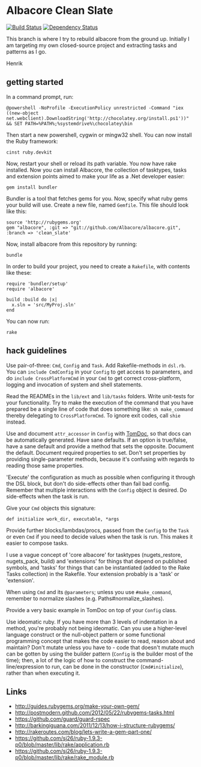 # Albacore Clean Slate

[![Build Status](https://secure.travis-ci.org/Albacore/albacore.png?branch=clean_slate)](http://travis-ci.org/Albacore/albacore)
[![Dependency Status](https://gemnasium.com/Albacore/albacore.png)](https://gemnasium.com/Albacore/albacore)

This branch is where I try to rebuild albacore from the ground up. Initially I
am targeting my own closed-source project and extracting tasks and patterns as I
go.

Henrik

## getting started

In a command prompt, run:

    @powershell -NoProfile -ExecutionPolicy unrestricted -Command "iex ((new-object net.webclient).DownloadString('http://chocolatey.org/install.ps1'))" && SET PATH=%PATH%;%systemdrive%\chocolatey\bin

Then start a new powershell, cygwin or mingw32 shell. You can now install the
Ruby framework:

    cinst ruby.devkit

Now, restart your shell or reload its path variable. You now have rake
installed. Now you can install Albacore, the collection of tasktypes, tasks and
extension points aimed to make your life as a .Net developer easier:

    gem install bundler

Bundler is a tool that fetches gems for you. Now, specify what ruby gems your
build will use. Create a new file, named `Gemfile`. This file should look like
this:

    source 'http://rubygems.org'
    gem "albacore", :git => "git://github.com/Albacore/albacore.git", :branch => 'clean_slate'

Now, install albacore from this repository by running:

    bundle

In order to build your project, you need to create a `Rakefile`, with contents
like these:

    require 'bundler/setup'
    require 'albacore'

    build :build do |x|
      x.sln = 'src/MyProj.sln'
    end
 
You can now run:

    rake

## hack guidelines

Use pair-of-three: `Cmd`, `Config` and `Task`. Add Rakefile-methods in `dsl.rb`.
You can `include CmdConfig` in your `Config` to get access to parameters, and do
`include CrossPlatformCmd` in your `Cmd` to get correct cross-platform, logging
and invocation of system and shell statements.

Read the READMEs in the `lib/ext` and `lib/tasks` folders. Write unit-tests for
your functionality. Try to make the execution of the command that you have
prepared be a single line of code that does something like: `sh make_command`
thereby delegating to `CrossPlatformCmd`. To ignore exit codes, call `shie`
instead.

Use and document `attr_accessor` in `Config` with [TomDoc](http://tomdoc.org/),
so that docs can be automatically generated. Have sane defaults. If an option is
true/false, have a sane default and provide a method that sets the opposite.
Document the default. Document required properties to set. Don't set properties
by providing single-parameter methods, because it's confusing with regards to
reading those same properties.

'Execute' the configuration as much as possible when configuring it through the
DSL block, but don't do side-effects other than fail bad config. Remember that
multiple interactions with the `Config` object is desired. Do side-effects when
the task is run.

Give your `Cmd` objects this signature:

    def initialize work_dir, executable, *args

Provide further blocks/lambdas/procs, passed from the `Config` to the `Task` or
even `Cmd` if you need to decide values when the task is run. This makes it
easier to compose tasks.

I use a vague concept of 'core albacore' for tasktypes (nugets_restore,
nugets_pack, build) and 'extensions' for things that depend on published
symbols, and 'tasks' for things that can be instantiated (added to the Rake
Tasks collection) in the Rakefile. Your extension probably is a 'task' or
'extension'.

When using `Cmd` and its `@parameters`; unless you use `#make_command`, remember
to normalize slashes (e.g. Paths#normalize_slashes).

Provide a very basic example in TomDoc on top of your `Config` class.

Use ideomatic ruby. If you have more than 3 levels of indentation in a method,
you're probably not being ideomatic. Can you use a higher-level language
construct or the null-object pattern or some functional programming concept that
makes the code easier to read, reason about and maintain? Don't mutate unless
you have to - code that doesn't mutate much can be gotten by using the builder
pattern (`Config` is the builder most of the time); then, a lot of the logic of
how to construct the command-line/expression to run, can be done in the
constructor (`Cmd#initialize`), rather than when executing it.

## Links

 * http://guides.rubygems.org/make-your-own-gem/
 * http://postmodern.github.com/2012/05/22/rubygems-tasks.html
 * https://github.com/guard/guard-rspec
 * http://barkingiguana.com/2011/12/13/how-i-structure-rubygems/
 * http://rakeroutes.com/blog/lets-write-a-gem-part-one/
 * https://github.com/sj26/ruby-1.9.3-p0/blob/master/lib/rake/application.rb
 * https://github.com/sj26/ruby-1.9.3-p0/blob/master/lib/rake/rake_module.rb
